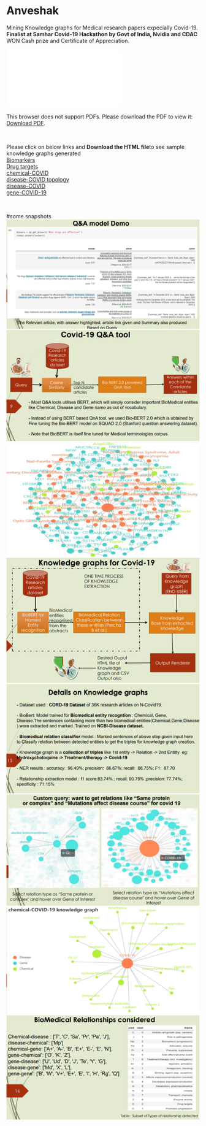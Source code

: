 # Anveshak
Mining Knowledge graphs for Medical research papers expecially Covid-19. <b>Finalist at Samhar Covid-19 Hackathon by Govt of India, Nvidia and CDAC </b>
WON Cash prize and Certificate of Appreciation.
<br/>


<object data="Team_Pymetrics_Anveshak.pdf" type="application/pdf" width="700px" height="700px">
    <embed src="Team_Pymetrics_Anveshak.pdf">
        <p>This browser does not support PDFs. Please download the PDF to view it: <a href="Team_Pymetrics_Anveshak.pdf">Download PDF</a>.</p>
    </embed>
</object>

<br/>

Please click on below links and <b>Download the HTML file</b>to see sample knowledge graphs generated <br/>
[Biomarkers](https://github.com/ankitbarai507/Anveshak/blob/master/Biomarkers%20(progression)_knowledge%20graph.html) <br/>
[Drug targets](https://github.com/ankitbarai507/Anveshak/blob/master/Drug%20targets_knowledge%20graph.html) <br/>
[chemical-COVID](https://github.com/ankitbarai507/Anveshak/blob/master/chemical-COVID-19%20knowledge%20graph.html) <br/>
[disease-COVID topology](https://github.com/ankitbarai507/Anveshak/blob/master/disease-COVID-19%20topology%20graph.html) <br/>
[disease-COVID ](https://github.com/ankitbarai507/Anveshak/blob/master/disease-COVID-19%20knowledge%20graph.html) <br/>
[gene-COVID-19](https://github.com/ankitbarai507/Anveshak/blob/master/gene-COVID-19%20knowledge%20graph.html) <br/>

<br/>

#some snapshots
<br/>
![alt text](images/0.PNG)
<br/>
![alt text](images/0_1.PNG)
<br/>
![alt text](images/1.PNG)
<br/>
![alt text](images/2.PNG)
<br/>
![alt text](images/3.PNG)
<br/>
![alt text](images/4.PNG)
<br/>
![alt text](images/5.PNG)
<br/>
![alt text](images/6.PNG)
<br/>
